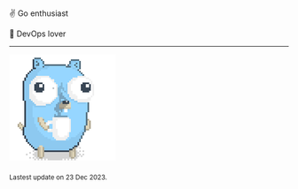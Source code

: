 :v: Go enthusiast

:muscle: DevOps lover

---

![Image alt text](/images/gopher_with_coffee.gif)


<sub>Lastest update on 23 Dec 2023.</sub>
